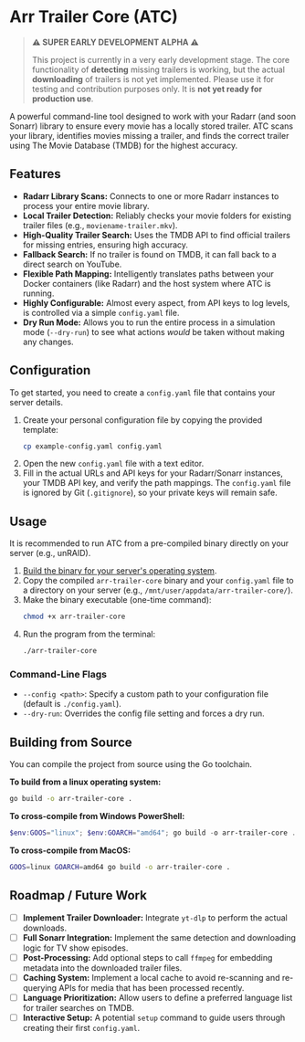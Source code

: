 # Arr Trailer Core (ATC)

> **:warning: SUPER EARLY DEVELOPMENT ALPHA :warning:**
>
> This project is currently in a very early development stage. The core functionality of **detecting** missing trailers is working, but the actual **downloading** of trailers is not yet implemented. Please use it for testing and contribution purposes only. It is **not yet ready for production use**.

A powerful command-line tool designed to work with your Radarr (and soon Sonarr) library to ensure every movie has a locally stored trailer. ATC scans your library, identifies movies missing a trailer, and finds the correct trailer using The Movie Database (TMDB) for the highest accuracy.

## Features

-   **Radarr Library Scans:** Connects to one or more Radarr instances to process your entire movie library.
-   **Local Trailer Detection:** Reliably checks your movie folders for existing trailer files (e.g., `moviename-trailer.mkv`).
-   **High-Quality Trailer Search:** Uses the TMDB API to find official trailers for missing entries, ensuring high accuracy.
-   **Fallback Search:** If no trailer is found on TMDB, it can fall back to a direct search on YouTube.
-   **Flexible Path Mapping:** Intelligently translates paths between your Docker containers (like Radarr) and the host system where ATC is running.
-   **Highly Configurable:** Almost every aspect, from API keys to log levels, is controlled via a simple `config.yaml` file.
-   **Dry Run Mode:** Allows you to run the entire process in a simulation mode (`--dry-run`) to see what actions *would* be taken without making any changes.

## Configuration

To get started, you need to create a `config.yaml` file that contains your server details.

1.  Create your personal configuration file by copying the provided template:
    ```bash
    cp example-config.yaml config.yaml
    ```
2.  Open the new `config.yaml` file with a text editor.
3.  Fill in the actual URLs and API keys for your Radarr/Sonarr instances, your TMDB API key, and verify the path mappings. The `config.yaml` file is ignored by Git (`.gitignore`), so your private keys will remain safe.

## Usage

It is recommended to run ATC from a pre-compiled binary directly on your server (e.g., unRAID).

1.  [Build the binary for your server's operating system](#building-from-source).
2.  Copy the compiled `arr-trailer-core` binary and your `config.yaml` file to a directory on your server (e.g., `/mnt/user/appdata/arr-trailer-core/`).
3.  Make the binary executable (one-time command):
    ```bash
    chmod +x arr-trailer-core
    ```
4.  Run the program from the terminal:
    ```bash
    ./arr-trailer-core
    ```

### Command-Line Flags

-   `--config <path>`: Specify a custom path to your configuration file (default is `./config.yaml`).
-   `--dry-run`: Overrides the config file setting and forces a dry run.

## Building from Source

You can compile the project from source using the Go toolchain.

**To build from a linux operating system:**
```bash
go build -o arr-trailer-core .
```
**To cross-compile from Windows PowerShell:**
```Powershell
$env:GOOS="linux"; $env:GOARCH="amd64"; go build -o arr-trailer-core .
```
**To cross-compile from MacOS:**
```Bash
GOOS=linux GOARCH=amd64 go build -o arr-trailer-core .
```

## Roadmap / Future Work

-   [ ] **Implement Trailer Downloader:** Integrate `yt-dlp` to perform the actual downloads.
-   [ ] **Full Sonarr Integration:** Implement the same detection and downloading logic for TV show episodes.
-   [ ] **Post-Processing:** Add optional steps to call `ffmpeg` for embedding metadata into the downloaded trailer files.
-   [ ] **Caching System:** Implement a local cache to avoid re-scanning and re-querying APIs for media that has been processed recently.
-   [ ] **Language Prioritization:** Allow users to define a preferred language list for trailer searches on TMDB.
-   [ ] **Interactive Setup:** A potential `setup` command to guide users through creating their first `config.yaml`.
